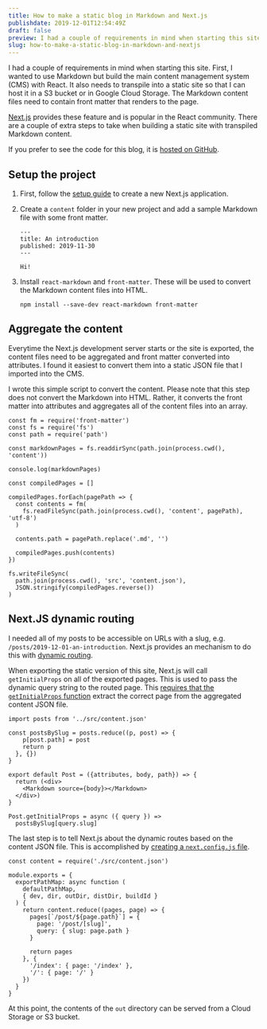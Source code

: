 ```yaml
---
title: How to make a static blog in Markdown and Next.js
publishdate: 2019-12-01T12:54:49Z
draft: false
preview: I had a couple of requirements in mind when starting this site. First, I wanted to use Markdown but build the main content management system (CMS) with React. It also needs to transpile into a static site so that I can host it in a S3 bucket or in Google Cloud Storage. The Markdown content files need to contain front matter that renders to the page.
slug: how-to-make-a-static-blog-in-markdown-and-nextjs
---
```


I had a couple of requirements in mind when starting this site. First, I wanted to use Markdown but build the main content management system (CMS) with React. It also needs to transpile into a static site so that I can host it in a S3 bucket or in Google Cloud Storage. The Markdown content files need to contain front matter that renders to the page.

[Next.js](https://nextjs.org/docs) provides these feature and is popular in the React community. There are a couple of extra steps to take when building a static site with transpiled Markdown content.

If you prefer to see the code for this blog, it is [hosted on GitHub](https://github.com/corybuecker/blog).

## Setup the project

1. First, follow the [setup guide](https://nextjs.org/docs) to create a new Next.js application.
2. Create a `content` folder in your new project and add a sample Markdown file with some front matter.

    ```
    ---
    title: An introduction
    published: 2019-11-30
    ---

    Hi!
    ```

3. Install `react-markdown` and `front-matter`. These will be used to convert the Markdown content files into HTML.
   ```
   npm install --save-dev react-markdown front-matter
   ```

## Aggregate the content

Everytime the Next.js development server starts or the site is exported, the content files need to be aggregated and front matter converted into attributes. I found it easiest to convert them into a static JSON file that I imported into the CMS.

I wrote this simple script to convert the content. Please note that this step does not convert the Markdown into HTML. Rather, it converts the front matter into attributes and aggregates all of the content files into an array.

```
const fm = require('front-matter')
const fs = require('fs')
const path = require('path')

const markdownPages = fs.readdirSync(path.join(process.cwd(), 'content'))

console.log(markdownPages)

const compiledPages = []

compiledPages.forEach(pagePath => {
  const contents = fm(
    fs.readFileSync(path.join(process.cwd(), 'content', pagePath), 'utf-8')
  )

  contents.path = pagePath.replace('.md', '')

  compiledPages.push(contents)
})

fs.writeFileSync(
  path.join(process.cwd(), 'src', 'content.json'),
  JSON.stringify(compiledPages.reverse())
)
```

## Next.JS dynamic routing

I needed all of my posts to be accessible on URLs with a slug, e.g. `/posts/2019-12-01-an-introduction`. Next.js provides an mechanism to do this with [dynamic routing](https://nextjs.org/docs#dynamic-routing).

When exporting the static version of this site, Next.js will call `getInitialProps` on all of the exported pages. This is used to pass the dynamic query string to the routed page. This [requires that the `getInitialProps` function](https://nextjs.org/docs#limitation) extract the correct page from the aggregated content JSON file.

```
import posts from '../src/content.json'

const postsBySlug = posts.reduce((p, post) => {
    p[post.path] = post
    return p
  }, {})
}

export default Post = ({attributes, body, path}) => {
  return (<div>
    <Markdown source={body}></Markdown>
  </div>)
}

Post.getInitialProps = async ({ query }) =>
  postsBySlug[query.slug]
```

The last step is to tell Next.js about the dynamic routes based on the content JSON file. This is accomplished by [creating a `next.config.js` file](https://nextjs.org/docs#custom-configuration).

```
const content = require('./src/content.json')

module.exports = {
  exportPathMap: async function (
    defaultPathMap,
    { dev, dir, outDir, distDir, buildId }
  ) {
    return content.reduce((pages, page) => {
      pages[`/post/${page.path}`] = {
        page: '/post/[slug]',
        query: { slug: page.path }
      }

      return pages
    }, {
      '/index': { page: '/index' },
      '/': { page: '/' }
    })
  }
}
```

At this point, the contents of the `out` directory can be served from a Cloud Storage or S3 bucket.
